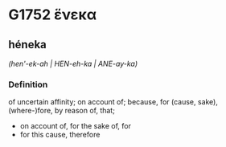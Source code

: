 # G1752 ἕνεκα

## héneka

_(hen'-ek-ah | HEN-eh-ka | ANE-ay-ka)_

### Definition

of uncertain affinity; on account of; because, for (cause, sake), (where-)fore, by reason of, that; 

- on account of, for the sake of, for
- for this cause, therefore

